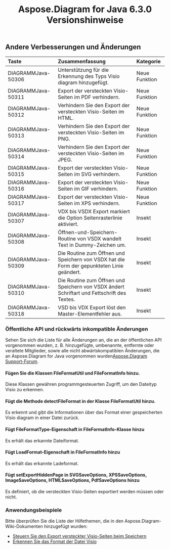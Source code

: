﻿---
title: Aspose.Diagram for Java 6.3.0 Versionshinweise
type: docs
weight: 90
url: /de/java/aspose-diagram-for-java-6-3-0-release-notes/
---
## **Andere Verbesserungen und Änderungen**

|**Taste** |**Zusammenfassung** |**Kategorie** |
|:- |:- |:- |
| DIAGRAMMJava-50306| Unterstützung für die Erkennung des Typs Visio diagram hinzugefügt.| Neue Funktion|
| DIAGRAMMJava-50311| Export der versteckten Visio-Seiten im PDF verhindern.| Neue Funktion|
| DIAGRAMMJava-50312| Verhindern Sie den Export der versteckten Visio-Seiten im HTML.| Neue Funktion|
| DIAGRAMMJava-50313| Verhindern Sie den Export der versteckten Visio-Seiten im PNG.| Neue Funktion|
| DIAGRAMMJava-50314| Verhindern Sie den Export der versteckten Visio-Seiten im JPEG.| Neue Funktion|
|DIAGRAMMJava-50315| Export der versteckten Visio-Seiten im SVG verhindern.| Neue Funktion|
| DIAGRAMMJava-50316| Export der versteckten Visio-Seiten im GIF verhindern.| Neue Funktion|
| DIAGRAMMJava-50317| Export der versteckten Visio-Seiten im XPS verhindern.| Neue Funktion|
| DIAGRAMMJava-50307| VDX bis VSDX Export markiert die Option Seitenrasterlinie aktiviert.| Insekt|
| DIAGRAMMJava-50308| Öffnen-und-Speichern-Routine von VSDX wandelt Text in Dummy-Zeichen um.| Insekt|
| DIAGRAMMJava-50309| Die Routine zum Öffnen und Speichern von VSDX hat die Form der gepunkteten Linie geändert.| Insekt|
| DIAGRAMMJava-50310| Die Routine zum Öffnen und Speichern von VSDX ändert Schriftart und Fettschrift des Textes.| Insekt|
| DIAGRAMMJava-50318| VSD bis VDX Export löst den Master-Elementfehler aus.| Insekt|
### **Öffentliche API und rückwärts inkompatible Änderungen**
Sehen Sie sich die Liste für alle Änderungen an, die an der öffentlichen API vorgenommen wurden, z. B. hinzugefügte, umbenannte, entfernte oder veraltete Mitglieder, sowie alle nicht abwärtskompatiblen Änderungen, die an Aspose.Diagram for Java vorgenommen wurden[Aspose.Diagram Support-Forum](https://forum.aspose.com/c/diagram/17).
#### **Fügen Sie die Klassen FileFormatUtil und FileFormatInfo hinzu.**
Diese Klassen gewähren programmgesteuerten Zugriff, um den Dateityp Visio zu erkennen.
#### **Fügt die Methode detectFileFormat in der Klasse FileFormatUtil hinzu.**
Es erkennt und gibt die Informationen über das Format einer gespeicherten Visio diagram in einer Datei zurück.
#### **Fügt FileFormatType-Eigenschaft in FileFormatInfo-Klasse hinzu**
Es erhält das erkannte Dateiformat.
#### **Fügt LoadFormat-Eigenschaft in FileFormatInfo hinzu**
Es erhält das erkannte Ladeformat.
#### **Fügt setExportHiddenPage in SVGSaveOptions, XPSSaveOptions, ImageSaveOptions, HTMLSaveOptions, PdfSaveOptions hinzu**
Es definiert, ob die versteckten Visio-Seiten exportiert werden müssen oder nicht.
### **Anwendungsbeispiele**
Bitte überprüfen Sie die Liste der Hilfethemen, die in den Aspose.Diagram-Wiki-Dokumenten hinzugefügt wurden:

- [Steuern Sie den Export versteckter Visio-Seiten beim Speichern]()
- [Erkennen Sie das Format der Datei Visio]()
